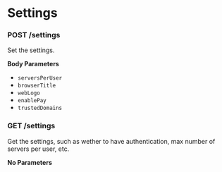# Settings
### POST /settings
Set the settings.

**Body Parameters**  
- `serversPerUser`
- `browserTitle`
- `webLogo`
- `enablePay`
- `trustedDomains`

### GET /settings
Get the settings, such as wether to have authentication, max number of servers per user, etc.

**No Parameters**